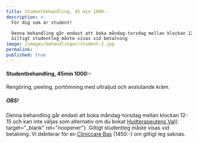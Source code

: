 ```yaml
---
title: Studentbehandling, 45 min 1000:-
description: >-
  För dig som är student!

  Denna behandling går endast att boka måndag-torsdag mellan klockan 12-15.
  Giltigt studentleg måste visas vid betalning
image: /images/behandlingar/student-2.jpg
permalink:
published: true
---
```

#### Studentbehandling, 45min 1000:-

Rengöring, peeling, portömning med ultraljud och avslutande kräm.

##### OBS!

Denna behandling går endast att boka måndag-torsdag mellan klockan 12-15 och kan inte väljas som alternativ om du bokat [Hudterapeutens Val](/hudterapeutens-val/){: target="_blank" rel="noopener"}. Giltigt studentleg måste visas vid betalning. Vi debiterar för en [Cliniccare Bas](/behandlingar/cliniccare-bas-1450/) (1450:-) om giltigt leg saknas.